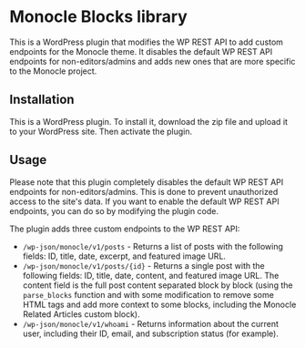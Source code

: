 # Monocle Blocks library

This is a WordPress plugin that modifies the WP REST API to add custom endpoints for the Monocle theme. It disables the default WP REST API endpoints for non-editors/admins and adds new ones that are more specific to the Monocle project.

## Installation

This is a WordPress plugin. To install it, download the zip file and upload it to your WordPress site. Then activate the plugin.

## Usage

Please note that this plugin completely disables the default WP REST API endpoints for non-editors/admins. This is done to prevent unauthorized access to the site's data. If you want to enable the default WP REST API endpoints, you can do so by modifying the plugin code.

The plugin adds three custom endpoints to the WP REST API:

- `/wp-json/monocle/v1/posts` - Returns a list of posts with the following fields: ID, title, date, excerpt, and featured image URL.
- `/wp-json/monocle/v1/posts/{id}` - Returns a single post with the following fields: ID, title, date, content, and featured image URL. The content field is the full post content separated block by block (using the `parse_blocks` function and with some modification to remove some HTML tags and add more context to some blocks, including the Monocle Related Articles custom block).
- `/wp-json/monocle/v1/whoami` - Returns information about the current user, including their ID, email, and subscription status (for example).
